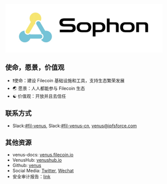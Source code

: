 ![](../../.vuepress/public/contact.jpg)

## 使命，愿景，价值观

- :exclamation:使命：建设 Filecoin 基础设施和工具，支持生态繁荣发展
- :earth_asia: 愿景：人人都能参与 Filecoin 生态 
- :yin_yang: 价值观：开放并且去信任

## 联系方式

- Slack:[#fil-venus](https://filecoinproject.slack.com/archives/CEHHJNJS3), Slack:[#fil-venus-cn](https://filecoinproject.slack.com/archives/C028PCH8L31), [venus@ipfsforce.com](mailto:venus@ipfsforce.com)

## 其他资源
 
- venus-docs: [venus.filecoin.io](venus.filecoin.io)
- VenusHub: [venushub.io](venushub.io)
- Github: [venus](https://github.com/filecoin-project/venus)
- Social Media: [Twitter](https://twitter.com/venus_filecoin), [Wechat](https://mp.weixin.qq.com/s/p4_ch03QeMMXxPyakr_8XQ)
- 安全审计报告：[link](https://leastauthority.com/static/publications/LeastAuthority_Filecoin_Foundation_Venus_Final_Audit_Report.pdf)
